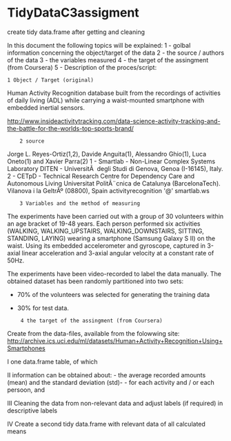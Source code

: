 # TidyDataC3assigment
create tidy data.frame after getting and cleaning

In this document the following topics will be explained:
 1 - golbal information concerning the object/target of the data
 2 - the source / authors of the data
 3 - the variables measured 
 4 - the target of the assingment (from Coursera)
 5 - Description of the proces/script:
 
 
    1 Object / Target (original)
		
Human Activity Recognition database built from the recordings of  activities of 
daily living (ADL) while carrying a waist-mounted smartphone with embedded inertial sensors.

 http://www.insideactivitytracking.com/data-science-activity-tracking-and-the-battle-for-the-worlds-top-sports-brand/
 
		2 source

 Jorge L. Reyes-Ortiz(1,2), Davide Anguita(1), Alessandro Ghio(1), Luca Oneto(1) and Xavier Parra(2)
 1 - Smartlab - Non-Linear Complex Systems Laboratory
 DITEN - UniversitÃ  degli Studi di Genova, Genoa (I-16145), Italy. 
 2 - CETpD - Technical Research Centre for Dependency Care and Autonomous Living
 Universitat PolitÃ¨cnica de Catalunya (BarcelonaTech). Vilanova i la GeltrÃº (08800), Spain
 activityrecognition '@' smartlab.ws


		3 Variables and the method of measuring

 The experiments have been carried out with a group of 30 volunteers within an age bracket of 19-48 years. 
 Each person performed six activities (WALKING, WALKING_UPSTAIRS, WALKING_DOWNSTAIRS, SITTING, STANDING, LAYING)
 wearing a smartphone (Samsung Galaxy S II) on the waist. 
 Using its embedded accelerometer and gyroscope, 
 captured in 3-axial linear acceleration and 3-axial angular velocity at a constant rate of 50Hz. 

 The experiments have been video-recorded to label the data manually. 
 The obtained dataset has been randomly partitioned into two sets:
 - 70% of the volunteers was selected for generating the training data  
 - 30% for test data.
 
		4 the target of the assingment (from Coursera)

 Create from the data-files, available from the folowwing site:
 http://archive.ics.uci.edu/ml/datasets/Human+Activity+Recognition+Using+Smartphones
 
 I    one data.frame table, of which 
 
 II   information can be obtained about:
      - the average recorded amounts (mean) and the standard deviation (std)-
      - for each activity and / or each persoon, and
 
 III  Cleaning the data from non-relevant data and adjust labels (if required) in descriptive labels
 
 IV   Create a second tidy data.frame with relevant data of all calculated means

